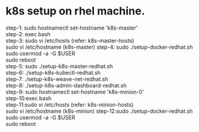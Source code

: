 # k8s setup on rhel machine.

step-1: sudo hostnamectl set-hostname 'k8s-master'  
step-2: exec bash  
step-3: sudo vi /etc/hosts    (refer: k8s-master-hosts)  
        sudo vi /etc/hostname (k8s-master)
step-4: sudo ./setup-docker-redhat.sh  
        sudo usermod -a -G $USER  
        sudo reboot  
step-5: sudo ./setup-k8s-master-redhat.sh  
step-6: ./setup-k8s-kubectl-redhat.sh  
step-7: ./setup-k8s-weave-net-redhat.sh  
step-8: ./setup-k8s-admin-dashboard-redhat.sh  
step-9: sudo hostnamectl set-hostname 'k8s-minion-0'  
step-10:exec bash  
step-11:sudo vi /etc/hosts    (refer: k8s-minion-hosts)  
        sudo vi /etc/hostname (k8s-minion)
step-12:sudo ./setup-docker-redhat.sh  
        sudo usermod -a -G $USER  
        sudo reboot
